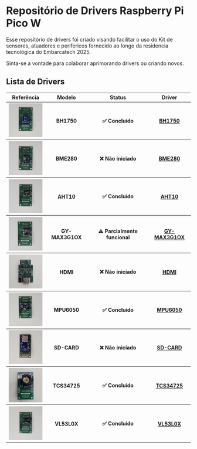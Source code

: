 # Repositório de Drivers Raspberry Pi Pico W

Esse repositório de drivers foi criado visando facilitar o uso do Kit de sensores, atuadores e perifericos fornecido ao longo da residencia tecnológica do Embarcatech 2025.

Sinta-se a vontade para colaborar aprimorando drivers ou criando novos.

## Lista de Drivers

<table>
  <tr>
    <th>Referência</th>
    <th>Modelo</th>
    <th>Status</th>
    <th>Driver</th>
  </tr>
  <tr>
  <th><img src="assets/BH1750.jpeg" alt="BH1750" width="100"/></th>
  <th>BH1750</th>
  <th>✅ Concluído</th>
  <th><a href="https://github.com/joao-tolomelli/pico-w-drivers/tree/main/BH1750">BH1750</a></th>
</tr>
<tr>
  <th><img src="assets/BME280.jpeg" alt="BME280" width="100"/></th>
  <th>BME280</th>
  <th>❌ Não iniciado</th>
  <th><a href="https://github.com/joao-tolomelli/pico-w-drivers/tree/main/BME280">BME280</a></th>
</tr>
<tr>
  <th><img src="assets/BMP280.jpeg" alt="BMP280" width="100"/></th>
  <th>AHT10</th>
  <th>✅ Concluído</th>
  <th><a href="https://github.com/joao-tolomelli/pico-w-drivers/tree/main/AHT10">AHT10</a></th>
</tr>
<tr>
  <th><img src="assets/GY-MAX3G1OX.jpeg" alt="GY-MAX3G1OX" width="100"/></th>
  <th>GY-MAX3G1OX</th>
  <th>⚠️ Parcialmente funcional</th>
  <th><a href="https://github.com/joao-tolomelli/pico-w-drivers/tree/main/GY-MAX3G1OX">GY-MAX3G1OX</a/></th>
</tr>
<tr>
  <th><img src="assets/HDMI.jpeg" alt="HDMI" width="100"/></th>
  <th>HDMI</th>
  <th>❌ Não iniciado</th>
  <th><a href="https://github.com/joao-tolomelli/pico-w-drivers/tree/main/HDMI">HDMI</a></th>
</tr>
<tr>
  <th><img src="assets/MPU-6050.jpeg" alt="MPU-6050" width="100"/></th>
  <th>MPU6050</th>
  <th>✅ Concluído</th>
  <th><a href="https://github.com/joao-tolomelli/pico-w-drivers/tree/main/MPU6050">MPU6050</a></th>
</tr>
<tr>
  <th><img src="assets/SD-CARD.jpeg" alt="SD-CARD" width="100"/></th>
  <th>SD-CARD</th>
  <th>❌ Não iniciado</th>
  <th><a href="https://github.com/joao-tolomelli/pico-w-drivers/tree/main/SD-CARD">SD-CARD</a></th>
</tr>
<tr>
  <th><img src="assets/TCS34725.jpeg" alt="TCS34725" width="100"/></th>
  <th>TCS34725</th>
  <th>✅ Concluído</th>
  <th><a href="https://github.com/joao-tolomelli/pico-w-drivers/tree/main/TCS34725">TCS34725</a/></th>
</tr>
<tr>
  <th><img src="assets/VL53L0X.jpeg" alt="VL53L0X" width="100"/></th>
  <th>VL53L0X</th>
  <th>✅ Concluído</th>
  <th><a href="https://github.com/joao-tolomelli/pico-w-drivers/tree/main/VL53l0X">VL53L0X</a></th>
</tr>
</table>
